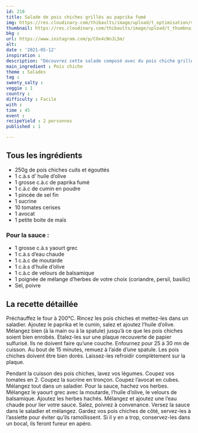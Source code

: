 ```yaml
---
id: 218
title: Salade de pois chiches grillés au paprika fumé
img: https://res.cloudinary.com/thibaults/image/upload/t_optimisation/v1620896406/Recipes/20210512_salade_pois_chiches_paprika.jpg
thumbnail: https://res.cloudinary.com/thibaults/image/upload/t_thumbnail_josie/v1620896406/Recipes/20210512_salade_pois_chiches_paprika.jpg
bkg : 
url: https://www.instagram.com/p/COx4cNnJL5m/
alt: 
date : '2021-05-12'
inspiration : 
description: "Découvrez cette salade composé avec du pois chiche grillé, des tomates, de l'avocat et une sauce au yaourt"
main_ingredient : Pois chiche
theme : Salades
tag : 
sweety_salty : 
veggie : 1
country :
difficulty : Facile
with : 
time : 45
event : 
recipeYield : 2 personnes
published : 1

---
```


## Tous les ingrédients
 - 250g de pois chiches cuits et égouttés
 - 1 c.à.s d’ huile d’olive
 - 1 grosse c.à.c de paprika fumé
 - 1 c.à.c de cumin en poudre
 - 1 pincée de sel fin
 - 1 sucrine
 - 10 tomates cerises
 - 1 avocat
 - 1 petite boite de maïs

### Pour la sauce :
 - 1 grosse c.à.s yaourt grec
 - 1 c.à.s d’eau chaude
 - 1 c.à.c de moutarde
 - 1 c.à.s d’huile d’olive
 - 1 c.à.c de velours de balsamique
 - 1 poignée de mélange d’herbes de votre choix (coriandre, persil, basilic)
 - Sel, poivre

## La recette détaillée
Préchauffez le four à 200°C. Rincez les pois chiches et mettez-les dans un saladier. Ajoutez le paprika et le cumin, salez et ajoutez l’huile d’olive. Mélangez bien (à la main ou à la spatule) jusqu’à ce que les pois chiches soient bien enrobés. Etalez-les sur une plaque recouverte de papier sulfurisé. Ils ne doivent faire qu’une couche. Enfournez pour 25 à 30 mn de cuisson. Au bout de 15 minutes, remuez à l’aide d’une spatule. Les pois chiches doivent être bien dorés. Laissez-les refroidir complètement sur la plaque.

Pendant la cuisson des pois chiches, lavez vos légumes. Coupez vos tomates en 2. Coupez la sucrine en tronçon. Coupez l’avocat en cubes. Mélangez tout dans un saladier. Pour la sauce, hachez vos herbes. Mélangez le yaourt grec avec la moutarde, l’huile d’olive, le velours de balsamique. Ajoutez les herbes hachés. Mélangez et ajoutez une l’eau chaude pour lier votre sauce. Salez, poivrez à convenance. Versez la sauce dans le saladier et mélangez. Gardez vos pois chiches de côté, servez-les à l’assiette pour éviter qu’ils ramollissent. Si il y en a trop, conservez-les dans un bocal, ils feront fureur en apéro.